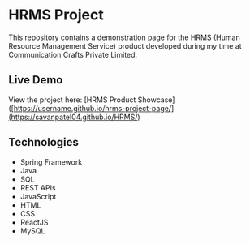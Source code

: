 # HRMS Project

This repository contains a demonstration page for the HRMS (Human Resource Management Service) product developed during my time at Communication Crafts Private Limited.

## Live Demo

View the project here: [HRMS Product Showcase]([https://username.github.io/hrms-project-page/](https://savanpatel04.github.io/HRMS/)

## Technologies

- Spring Framework
- Java
- SQL
- REST APIs
- JavaScript
- HTML
- CSS
- ReactJS
- MySQL
